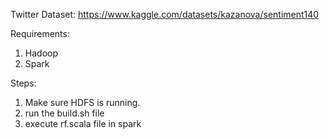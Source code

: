 Twitter Dataset: https://www.kaggle.com/datasets/kazanova/sentiment140

Requirements:
1. Hadoop
2. Spark

Steps:
1. Make sure HDFS is running.
2. run the build.sh file
3. execute rf.scala file in spark
